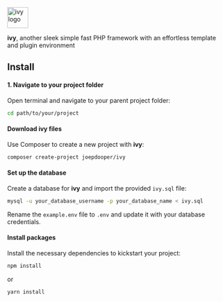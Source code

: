 <div style="max-height:48px;width:auto;">
  <img src="https://dooper.io/ivy/logo.svg" alt="ivy logo" height="48">
</div>

**ivy**, another sleek simple fast PHP framework with an effortless template and plugin environment

## Install

#### 1. Navigate to your project folder

Open terminal and navigate to your parent project folder:

```bash
cd path/to/your/project
```

#### Download ivy files

Use Composer to create a new project with **ivy**:

```bash
composer create-project joepdooper/ivy
```

#### Set up the database

Create a database for **ivy** and import the provided `ivy.sql` file:

```bash
mysql -u your_database_username -p your_database_name < ivy.sql
```

Rename the `example.env` file to `.env` and update it with your database credentials.

#### Install packages

Install the necessary dependencies to kickstart your project:

```bash
npm install
```

or

```bash
yarn install
```

